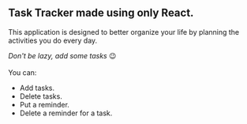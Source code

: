 ## Task Tracker made using only React.

This application is designed to better organize your life by planning the activities you do every day. </br>

<i> Don't be lazy, add some tasks </i> 😉
</br>
</br>
You can:
- Add tasks.
- Delete tasks.
- Put a reminder.
- Delete a reminder for a task.
</br>

</br>
</br>

